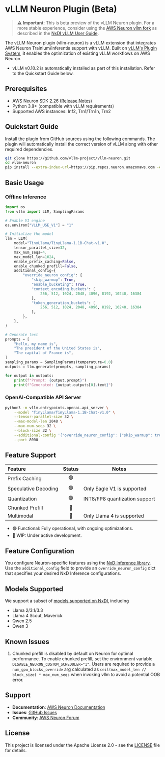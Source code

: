 # vLLM Neuron Plugin (Beta)

> **⚠️ Important**: This is beta preview of the vLLM Neuron plugin. For a more stable experience, consider using the [AWS Neuron vllm fork](https://github.com/aws-neuron/upstreaming-to-vllm/releases/tag/2.26.0) as described in the [NxDI vLLM User Guide](https://awsdocs-neuron.readthedocs-hosted.com/en/latest/libraries/nxd-inference/developer_guides/vllm-user-guide.html).

The vLLM Neuron plugin (vllm-neuron) is a vLLM extension that integrates AWS Neuron Trainium/Inferentia support with vLLM. Built on [vLLM's Plugin System](https://docs.vllm.ai/en/latest/design/plugin_system.html), it enables the optimization of existing vLLM workflows on AWS Neuron.

* vLLM v0.10.2 is automatically installed as part of this installation. Refer to the Quickstart Guide below.

## Prerequisites

- AWS Neuron SDK 2.26 ([Release Notes](https://awsdocs-neuron.readthedocs-hosted.com/en/latest/release-notes/2.26.0/))
- Python 3.8+ (compatible with vLLM requirements)
- Supported AWS instances: Inf2, Trn1/Trn1n, Trn2

## Quickstart Guide

Install the plugin from GitHub sources using the following commands. The plugin will automatically install the correct version of vLLM along with other required dependencies.

```bash
git clone https://github.com/vllm-project/vllm-neuron.git
cd vllm-neuron
pip install --extra-index-url=https://pip.repos.neuron.amazonaws.com -e .
```
## Basic Usage
### Offline Inference

```python
import os
from vllm import LLM, SamplingParams

# Enable V1 engine
os.environ["VLLM_USE_V1"] = "1"

# Initialize the model
llm = LLM(
    model="TinyLlama/TinyLlama-1.1B-Chat-v1.0",
    tensor_parallel_size=32,
    max_num_seqs=4,
    max_model_len=1024,
    enable_prefix_caching=False,
    enable_chunked_prefill=False,
    additional_config={
        "override_neuron_config": {
            "skip_warmup": True,
            "enable_bucketing": True,
            "context_encoding_buckets": [
                256, 512, 1024, 2048, 4096, 8192, 10240, 16384
            ],
            "token_generation_buckets": [
                256, 512, 1024, 2048, 4096, 8192, 10240, 16384
            ],
        },
    },
)

# Generate text
prompts = [
    "Hello, my name is",
    "The president of the United States is",
    "The capital of France is",
]
sampling_params = SamplingParams(temperature=0.0)
outputs = llm.generate(prompts, sampling_params)

for output in outputs:
    print(f"Prompt: {output.prompt}")
    print(f"Generated: {output.outputs[0].text}")
```

### OpenAI-Compatible API Server

```bash
python3 -m vllm.entrypoints.openai.api_server \
    --model "TinyLlama/TinyLlama-1.1B-Chat-v1.0" \
    --tensor-parallel-size 32 \
    --max-model-len 2048 \
    --max-num-seqs 32 \
    --block-size 32 \
    --additional-config '{"override_neuron_config": {"skip_warmup": true, "enable_bucketing": true, "context_encoding_buckets": [256, 512, 1024, 2048, 4096, 8192, 10240, 16384], "token_generation_buckets": [256, 512, 1024, 2048, 4096, 8192, 10240, 16384]}}' \
    --port 8000 
```
## Feature Support

| Feature | Status | Notes |
|:--------|:------:|-------|
| Prefix Caching | 🟢 |  |
| Speculative Decoding | 🟢 | Only Eagle V1 is supported  |
| Quantization | 🟢 | INT8/FP8 quantization support |
| Chunked Prefill | 🚧 |  |
| Multimodal | 🚧 | Only Llama 4 is supported |

- 🟢 Functional: Fully operational, with ongoing optimizations.
- 🚧 WIP: Under active development.
  
## Feature Configuration

You configure Neuron-specific features using the [NxD Inference library](https://awsdocs-neuron.readthedocs-hosted.com/en/latest/libraries/nxd-inference/nxdi-overview.html). Use the `additional_config` field to provide an `override_neuron_config` dict that specifies your desired NxD Inference configurations. 

## Models Supported 
We support a subset of [models supported on NxDI](https://awsdocs-neuron.readthedocs-hosted.com/en/latest/libraries/nxd-inference/developer_guides/model-reference.html#supported-model-architectures), including
* Llama 2/3.1/3.3
* Llama 4 Scout, Maverick
* Qwen 2.5
* Qwen 3
  
## Known Issues
1. Chunked prefill is disabled by default on Neuron for optimal performance. To enable chunked prefill, set the environment variable `DISABLE_NEURON_CUSTOM_SCHEDULER="1"`. Users are required to provide a `num_gpu_blocks_override` arg calculated as `ceil(max_model_len // block_size) * max_num_seqs` when invoking vllm to avoid a potential OOB error.

## Support

- **Documentation**: [AWS Neuron Documentation](https://awsdocs-neuron.readthedocs-hosted.com/)
- **Issues**: [GitHub Issues](https://github.com/vllm-project/vllm-neuron/issues)
- **Community**: [AWS Neuron Forum](https://forums.aws.amazon.com/forum.jspa?forumID=355)

## License

This project is licensed under the Apache License 2.0 - see the [LICENSE](https://github.com/vllm-project/vllm-neuron/blob/main/LICENSE) file for details.
